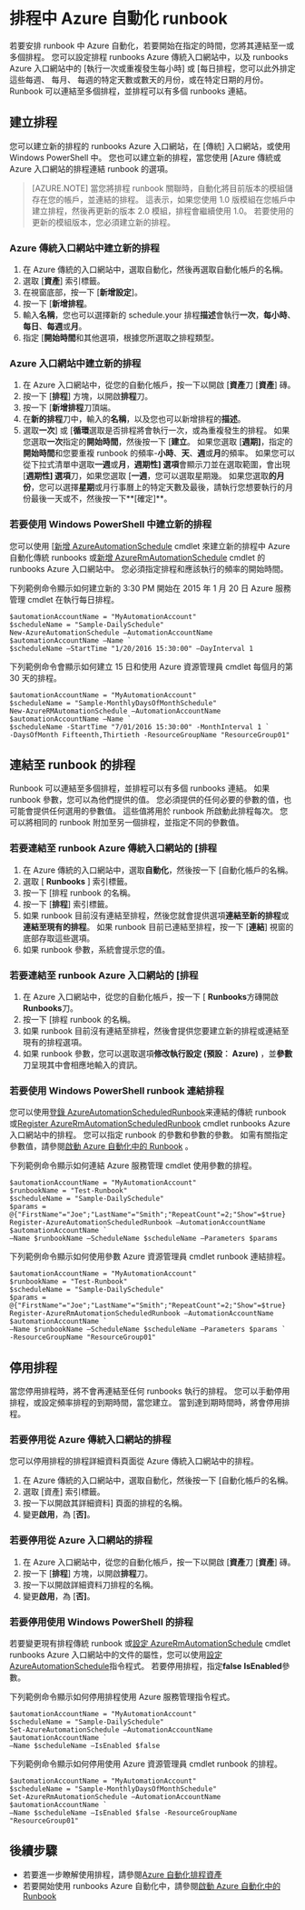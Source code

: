 <properties 
   pageTitle="排程中 Azure 自動化 runbook |Microsoft Azure"
   description="說明如何建立排程中 Azure 自動化，以便在特定時間或循環的排程，您可以自動啟動 runbook。"
   services="automation"
   documentationCenter=""
   authors="mgoedtel"
   manager="jwhit"
   editor="tysonn" />
<tags 
   ms.service="automation"
   ms.devlang="na"
   ms.topic="article"
   ms.tgt_pltfrm="na"
   ms.workload="infrastructure-services"
   ms.date="08/05/2016"
   ms.author="bwren" />

# <a name="scheduling-a-runbook-in-azure-automation"></a>排程中 Azure 自動化 runbook

若要安排 runbook 中 Azure 自動化，若要開始在指定的時間，您將其連結至一或多個排程。 您可以設定排程 runbooks Azure 傳統入口網站中，以及 runbooks Azure 入口網站中的 [執行一次或重複發生每小時] 或 [每日排程，您可以此外排定這些每週、 每月、 每週的特定天數或數天的月份，或在特定日期的月份。  Runbook 可以連結至多個排程，並排程可以有多個 runbooks 連結。


## <a name="creating-a-schedule"></a>建立排程

您可以建立新的排程的 runbooks Azure 入口網站，在 [傳統] 入口網站，或使用 Windows PowerShell 中。 您也可以建立新的排程，當您使用 [Azure 傳統或 Azure 入口網站的排程連結 runbook 的選項。

>[AZURE.NOTE] 當您將排程 runbook 關聯時，自動化將目前版本的模組儲存在您的帳戶，並連結的排程。  這表示，如果您使用 1.0 版模組在您帳戶中建立排程，然後再更新的版本 2.0 模組，排程會繼續使用 1.0。  若要使用的更新的模組版本，您必須建立新的排程。 

### <a name="to-create-a-new-schedule-in-the-azure-classic-portal"></a>Azure 傳統入口網站中建立新的排程

1. 在 Azure 傳統的入口網站中，選取自動化，然後再選取自動化帳戶的名稱。
1. 選取 [**資產**] 索引標籤。
1. 在視窗底部，按一下 [**新增設定**]。
1. 按一下 [**新增排程**。
1. 輸入**名稱**，您也可以選擇新的 schedule.your 排程**描述**會執行**一次**，**每小時**、**每日**、**每週**或**月**。
1. 指定 [**開始時間**和其他選項，根據您所選取之排程類型。

### <a name="to-create-a-new-schedule-in-the-azure-portal"></a>Azure 入口網站中建立新的排程

1. 在 Azure 入口網站中，從您的自動化帳戶，按一下以開啟 [**資產**刀 [**資產**] 磚。
2. 按一下 [**排程**] 方塊，以開啟**排程**刀。
3. 按一下 [**新增排程**刀頂端。
4. 在**新的排程**刀中，輸入的**名稱**，以及您也可以新增排程的**描述**。
5. 選取**一次**] 或 [**循環**選取是否排程將會執行一次，或為重複發生的排程。  如果您選取**一次**指定的**開始時間**，然後按一下 [**建立**。  如果您選取 [**週期]**，指定的**開始時間**和您要重複 runbook 的頻率-**小時**、**天**、**週**或**月**的頻率。  如果您可以從下拉式清單中選取**一週**或**月**，**週期性] 選項**會顯示刀並在選取範圍，會出現 [**週期性] 選項**刀，如果您選取 [**一週**，您可以選取星期幾。  如果您選取**的月份**，您可以選擇**星期**或月行事曆上的特定天數及最後，請執行您想要執行的月份最後一天或不，然後按一下**[確定]**。   

### <a name="to-create-a-new-schedule-with-windows-powershell"></a>若要使用 Windows PowerShell 中建立新的排程

您可以使用 [[新增 AzureAutomationSchedule](http://msdn.microsoft.com/library/azure/dn690271.aspx) cmdlet 來建立新的排程中 Azure 自動化傳統 runbooks 或[新增 AzureRmAutomationSchedule](https://msdn.microsoft.com/library/mt603577.aspx) cmdlet 的 runbooks Azure 入口網站中。 您必須指定排程和應該執行的頻率的開始時間。

下列範例命令顯示如何建立新的 3:30 PM 開始在 2015 年 1 月 20 日 Azure 服務管理 cmdlet 在執行每日排程。

    $automationAccountName = "MyAutomationAccount"
    $scheduleName = "Sample-DailySchedule"
    New-AzureAutomationSchedule –AutomationAccountName $automationAccountName –Name `
    $scheduleName –StartTime "1/20/2016 15:30:00" –DayInterval 1

下列範例命令會顯示如何建立 15 日和使用 Azure 資源管理員 cmdlet 每個月的第 30 天的排程。

    $automationAccountName = "MyAutomationAccount"
    $scheduleName = "Sample-MonthlyDaysOfMonthSchedule"
    New-AzureRMAutomationSchedule –AutomationAccountName $automationAccountName –Name `
    $scheduleName -StartTime "7/01/2016 15:30:00" -MonthInterval 1 `
    -DaysOfMonth Fifteenth,Thirtieth -ResourceGroupName "ResourceGroup01"
    

## <a name="linking-a-schedule-to-a-runbook"></a>連結至 runbook 的排程

Runbook 可以連結至多個排程，並排程可以有多個 runbooks 連結。 如果 runbook 參數，您可以為他們提供的值。 您必須提供的任何必要的參數的值，也可能會提供任何選用的參數值。  這些值將用於 runbook 所啟動此排程每次。  您可以將相同的 runbook 附加至另一個排程，並指定不同的參數值。


### <a name="to-link-a-schedule-to-a-runbook-with-the-azure-classic-portal"></a>若要連結至 runbook Azure 傳統入口網站的 [排程

1. 在 Azure 傳統的入口網站中，選取**自動化**，然後按一下 [自動化帳戶的名稱。
2. 選取 [ **Runbooks** ] 索引標籤。
3. 按一下 [排程 runbook 的名稱。
4. 按一下 [**排程**] 索引標籤。
5. 如果 runbook 目前沒有連結至排程，然後您就會提供選項**連結至新的排程**或**連結至現有的排程**。  如果 runbook 目前已連結至排程，按一下 [**連結**] 視窗的底部存取這些選項。
6. 如果 runbook 參數，系統會提示您的值。  

### <a name="to-link-a-schedule-to-a-runbook-with-the-azure-portal"></a>若要連結至 runbook Azure 入口網站的 [排程

1. 在 Azure 入口網站中，從您的自動化帳戶，按一下 [ **Runbooks**方磚開啟**Runbooks**刀。
2. 按一下 [排程 runbook 的名稱。
3. 如果 runbook 目前沒有連結至排程，然後會提供您要建立新的排程或連結至現有的排程選項。  
4. 如果 runbook 參數，您可以選取選項**修改執行設定 (預設︰ Azure)** ，並**參數**刀呈現其中會相應地輸入的資訊。  

### <a name="to-link-a-schedule-to-a-runbook-with-windows-powershell"></a>若要使用 Windows PowerShell runbook 連結排程

您可以使用[登錄 AzureAutomationScheduledRunbook](http://msdn.microsoft.com/library/azure/dn690265.aspx)来連結的傳統 runbook 或[Register AzureRmAutomationScheduledRunbook](https://msdn.microsoft.com/library/mt603575.aspx) cmdlet runbooks Azure 入口網站中的排程。  您可以指定 runbook 的參數和參數的參數。 如需有關指定參數值，請參閱[啟動 Azure 自動化中的 Runbook](automation-starting-a-runbook.md) 。

下列範例命令顯示如何連結 Azure 服務管理 cmdlet 使用參數的排程。

    $automationAccountName = "MyAutomationAccount"
    $runbookName = "Test-Runbook"
    $scheduleName = "Sample-DailySchedule"
    $params = @{"FirstName"="Joe";"LastName"="Smith";"RepeatCount"=2;"Show"=$true}
    Register-AzureAutomationScheduledRunbook –AutomationAccountName $automationAccountName `
    –Name $runbookName –ScheduleName $scheduleName –Parameters $params

下列範例命令顯示如何使用參數 Azure 資源管理員 cmdlet runbook 連結排程。

    $automationAccountName = "MyAutomationAccount"
    $runbookName = "Test-Runbook"
    $scheduleName = "Sample-DailySchedule"
    $params = @{"FirstName"="Joe";"LastName"="Smith";"RepeatCount"=2;"Show"=$true}
    Register-AzureRmAutomationScheduledRunbook –AutomationAccountName $automationAccountName `
    –Name $runbookName –ScheduleName $scheduleName –Parameters $params `
    -ResourceGroupName "ResourceGroup01"

## <a name="disabling-a-schedule"></a>停用排程

當您停用排程時，將不會再連結至任何 runbooks 執行的排程。 您可以手動停用排程，或設定頻率排程的到期時間，當您建立。 當到達到期時間時，將會停用排程。

### <a name="to-disable-a-schedule-from-the-azure-classic-portal"></a>若要停用從 Azure 傳統入口網站的排程

您可以停用排程的排程詳細資料頁面從 Azure 傳統入口網站中的排程。

1. 在 Azure 傳統的入口網站中，選取自動化，然後按一下 [自動化帳戶的名稱。
1. 選取 [資產] 索引標籤。
1. 按一下以開啟其詳細資料] 頁面的排程的名稱。
2. 變更**啟用**，為 [**否]**。

### <a name="to-disable-a-schedule-from-the-azure-portal"></a>若要停用從 Azure 入口網站的排程

1. 在 Azure 入口網站中，從您的自動化帳戶，按一下以開啟 [**資產**刀 [**資產**] 磚。
2. 按一下 [**排程**] 方塊，以開啟**排程**刀。
2. 按一下以開啟詳細資料刀排程的名稱。
3. 變更**啟用**，為 [**否]**。

### <a name="to-disable-a-schedule-with-windows-powershell"></a>若要停用使用 Windows PowerShell 的排程

若要變更現有排程傳統 runbook 或[設定 AzureRmAutomationSchedule](https://msdn.microsoft.com/library/mt603566.aspx) cmdlet runbooks Azure 入口網站中的文件的屬性，您可以使用[設定 AzureAutomationSchedule](http://msdn.microsoft.com/library/azure/dn690270.aspx)指令程式。 若要停用排程，指定**false** **IsEnabled**參數。

下列範例命令顯示如何停用排程使用 Azure 服務管理指令程式。

    $automationAccountName = "MyAutomationAccount"
    $scheduleName = "Sample-DailySchedule"
    Set-AzureAutomationSchedule –AutomationAccountName $automationAccountName `
    –Name $scheduleName –IsEnabled $false

下列範例命令顯示如何停用使用 Azure 資源管理員 cmdlet runbook 的排程。

    $automationAccountName = "MyAutomationAccount"
    $scheduleName = "Sample-MonthlyDaysOfMonthSchedule"
    Set-AzureRmAutomationSchedule –AutomationAccountName $automationAccountName `
    –Name $scheduleName –IsEnabled $false -ResourceGroupName "ResourceGroup01"


## <a name="next-steps"></a>後續步驟

- 若要進一步瞭解使用排程，請參閱[Azure 自動化排程資產](http://msdn.microsoft.com/library/azure/dn940016.aspx)
- 若要開始使用 runbooks Azure 自動化中，請參閱[啟動 Azure 自動化中的 Runbook](automation-starting-a-runbook.md) 